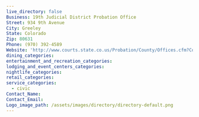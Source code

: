 ```yaml
---
live_directory: false
Business: 19th Judicial District Probation Office
Street: 934 9th Avenue
City: Greeley
State: Colorado
Zip: 80631
Phone: (970) 392-4589
Website: 'http://www.courts.state.co.us/Probation/County/Offices.cfm?County_ID=61'
dining_categories:
entertainment_and_recreation_categories:
lodging_and_event_centers_categories:
nightlife_categories:
retail_categories:
service_categories:
  - civic
Contact_Name:
Contact_Email:
Logo_image_path: /assets/images/directory/directory-default.png
---
```


